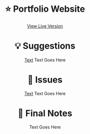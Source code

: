 <h1 align="center">
    <b>⭐ Portfolio Website</b>
</h1>

<p align="center">
    <a href="https://itsmartonic.github.io/PortfolioWebsite/">View Live Version</a>
</p>

<h1 align="center">
    <b>💡 Suggestions</b>
</h1>

<p align="center">
    <a href="https://github.com/ItsMartonic/PortfolioWebsite/issues">Text</a>
    Text Goes Here
</p>

<h1 align="center">
    <b>🚨 Issues</b>
</h1>

<p align="center">
    <a href="https://github.com/ItsMartonic/PortfolioWebsite/issues">Text</a>
    Text Goes Here
</p>

<h1 align="center">
    <b>📎 Final Notes</b>
</h1>

<p align="center">
    Text Goes Here
</p>
